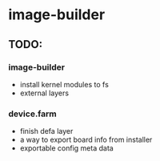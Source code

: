 # image-builder

## TODO:

### image-builder
- install kernel modules to fs
- external layers

### device.farm
- finish defa layer
- a way to export board info from installer
- exportable config meta data
